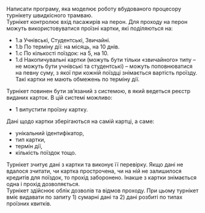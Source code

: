 Написати програму, яка моделює роботу вбудованого процесору турнікету швидкісного трамваю.  
Турнікет контролює вхід пасажирів на перон. Для проходу на перон можуть використовуватися проїзні картки, які поділяються на:  
- 1.a Учнівські, Студентські, Звичайні.  
- 1.b По терміну дії: на місяць, на 10 днів.
- 1.c По кількості поїздок: на 5, на 10.
- 1.d Накопичувальні картки (можуть бути тільки «звичайного» типу – не можуть бути учнівські та студентські) – можуть поповнюватися на певну суму, з якої при кожній поїздці знімається вартість проїзду. Такі картки не мають обмежень по терміну дії.

Турнікет повинен бути зв’язаний з системою, в який ведеться реєстр виданих карток. В цій системі можливо:  
- 1 випустити проїзну картку.  

 Дані щодо картки зберігаються на самій картці, а саме: 
 - унікальний ідентифікатор, 
 - тип картки, 
 - термін дії, 
 - кількість поїздок тощо.

 Турнікет зчитує дані з картки та виконує її перевірку. Якщо дані не вдалося зчитати, чи картка прострочена, чи на ній не залишилося кредитів для поїздок, то прохід заборонено. Інакше з картки знімається одна і прохід дозволяється.  
 Турнікет здійснює облік дозволів та відмов проходу. При цьому турнікет вміє видавати по запиту 1) сумарні дані та 2) дані розбиті по типах проїзних квитків.  